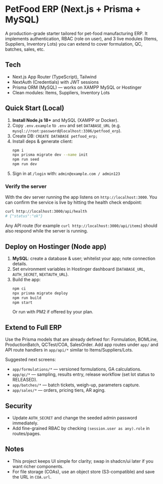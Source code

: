 # PetFood ERP (Next.js + Prisma + MySQL)

A production-grade starter tailored for pet-food manufacturing ERP. It implements authentication, RBAC (role on user), and 3 live modules (Items, Suppliers, Inventory Lots) you can extend to cover formulation, QC, batches, sales, etc.

## Tech
- Next.js App Router (TypeScript), Tailwind
- NextAuth (Credentials) with JWT sessions
- Prisma ORM (MySQL) — works on XAMPP MySQL or Hostinger
- Clean modules: Items, Suppliers, Inventory Lots

## Quick Start (Local)
1. **Install Node.js 18+** and MySQL (XAMPP or Docker).
2. Copy `.env.example` to `.env` and set `DATABASE_URL` (e.g. `mysql://root:password@localhost:3306/petfood_erp`).
3. Create DB: `CREATE DATABASE petfood_erp;`
4. Install deps & generate client:
   ```bash
   npm i
   npx prisma migrate dev --name init
   npm run seed
   npm run dev
   ```
5. Sign in at `/login` with: `admin@example.com / admin123`

### Verify the server
With the dev server running the app listens on `http://localhost:3000`.  You can confirm the service is live by hitting the health check endpoint:

```bash
curl http://localhost:3000/api/health
# {"status":"ok"}
```

Any API route (for example `curl http://localhost:3000/api/items`) should also respond while the server is running.

## Deploy on Hostinger (Node app)
1. **MySQL**: create a database & user; whitelist your app; note connection details.
2. Set environment variables in Hostinger dashboard (`DATABASE_URL`, `AUTH_SECRET`, `NEXTAUTH_URL`).
3. Build the app:
   ```bash
   npm ci
   npx prisma migrate deploy
   npm run build
   npm start
   ```
   Or run with PM2 if offered by your plan.

## Extend to Full ERP
Use the Prisma models that are already defined for: Formulation, BOMLine, ProductionBatch, QCTest/COA, SalesOrder. Add app routes under `app/` and API route handlers in `app/api/*` similar to Items/Suppliers/Lots.

Suggested next screens:
- `app/formulations/*` — versioned formulations, GA calculations.
- `app/qc/*` — sampling, results entry, release workflow (set lot status to RELEASED).
- `app/batches/*` — batch tickets, weigh-up, parameters capture.
- `app/sales/*` — orders, pricing tiers, AR aging.

## Security
- Update `AUTH_SECRET` and change the seeded admin password immediately.
- Add fine-grained RBAC by checking `(session.user as any).role` in routes/pages.

## Notes
- This project keeps UI simple for clarity; swap in shadcn/ui later if you want richer components.
- For file storage (COAs), use an object store (S3-compatible) and save the URL in `COA.url`.
